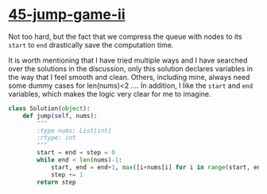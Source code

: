 # [45-jump-game-ii](https://leetcode.com/problems/jump-game-ii/)

Not too hard, but the fact that we compress the queue with nodes to its `start` to `end` drastically save the computation time.   
   
It is worth mentioning that I have tried multiple ways and I have searched over the solutions in the discussion, only this solution declares variables in the way that I feel smooth and clean. Others, including mine, always need some dummy cases for len(nums)<2 .... In addition, I like the `start` and `end` variables, which makes the logic very clear for me to imagine.

```python
class Solution(object):
    def jump(self, nums):
        """
        :type nums: List[int]
        :rtype: int
        """
        start = end = step = 0
        while end < len(nums)-1:
            start, end = end+1, max([i+nums[i] for i in range(start, end+1)])
            step += 1
        return step
```
